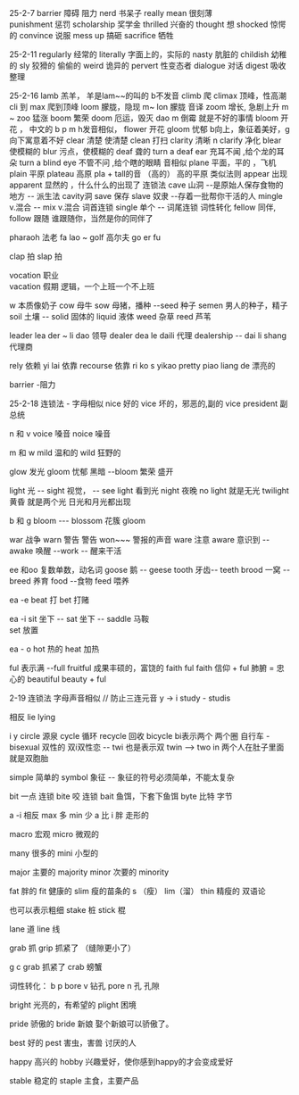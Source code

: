 25-2-7
barrier  障碍 阻力
nerd 书呆子
really mean 很刻薄  
punishment 惩罚 
scholarship 奖学金
thrilled 兴奋的
thought 想 
shocked 惊愕的 
convince 说服
mess up 搞砸
sacrifice 牺牲 


25-2-11 
regularly 经常的
literally 字面上的，实际的
nasty 肮脏的
childish 幼稚的
sly 狡猾的 偷偷的
weird 诡异的
pervert 性变态者
dialogue 对话
digest 吸收整理


25-2-16
lamb 羔羊， 羊是lam~~的叫的 b不发音
climb 爬
climax  顶峰，性高潮  cli 到 max  爬到顶峰 
loom  朦胧，隐现    m~ lon  朦胧 音译
zoom  增长, 急剧上升  m ~ zoo  猛涨
boom  繁荣
doom  厄运，毁灭   dao m 倒霉 就是不好的事情 
bloom 开花 ，   中文的 b p m h发音相似， flower 开花
gloom 忧郁      b向上，象征着美好，g向下寓意着不好
clear  清楚 使清楚
clean  打扫
clarity 清晰 n
clarify 净化
blear 使模糊的
blur  污点，使模糊的
deaf 聋的
turn a deaf ear 充耳不闻  ,给个龙的耳朵
turn a blind eye 不管不问 ,给个瞎的眼睛
音相似
plane 平面，平的 ，飞机
plain 平原
plateau  高原  pla + tall的音 （高的） 高的平原
类似法则
appear 出现  apparent 显然的 ，什么什么的出现了 
连锁法
cave 山洞  --是原始人保存食物的地方  -- 派生法 cavity洞
save 保存
slave 奴隶 --存着一批帮你干活的人
mingle v.混合 -- mix v.混合 词首连锁
single 单个 -- 词尾连锁
词性转化
fellow 同伴,
follow 跟随 谁跟随你，当然是你的同伴了

pharaoh  法老 fa lao ~
golf 高尔夫  go er fu 

clap 拍
slap 拍

vocation 职业  
vacation 假期   逻辑，一个上班一个不上班

w 本质像奶子
cow  母牛
sow  母猪，播种  --seed 种子  semen  男人的种子，精子
soil 土壤 -- solid 固体的  liquid 液体
weed 杂草 reed 芦苇


leader lea der ~ li dao 领导
dealer dea le daili 代理
dealership  -- dai li shang 代理商

rely 依赖 yi lai 依靠
recourse 依靠 ri ko s yikao
pretty piao liang de 漂亮的

barrier -阻力   


25-2-18
连锁法 - 字母相似
nice 好的
vice 坏的，邪恶的,副的   vice president 副总统

n 和 v
voice 嗓音
noice 噪音

m 和 w
mild  温和的
wild  狂野的

glow  发光
gloom 忧郁 黑暗  --bloom 繁荣 盛开

light 光   -- sight 视觉， -- see light 看到光
night 夜晚  no light 就是无光
twilight 黄昏  就是两个光 日光和月光都出现

b 和 g
bloom  --- blossom  花簇
gloom

war 战争
warn 警告 警告  won~~~ 警报的声音
ware 注意  aware  意识到  --awake 唤醒  --work -- 醒来干活


ee 和oo 复数单数，动名词
goose 鹅 -- geese
tooth 牙齿-- teeth 
brood 一窝 -- breed 养育
food --食物 feed 喂养 


ea -e 
beat 打
bet 打赌

ea -i
sit 坐下    -- sat 坐下  -- saddle 马鞍   
set 放置    

ea - o
hot 热的
heat 加热


ful 表示满 --full
fruitful 成果丰硕的，富饶的
faith ful   faith 信仰 + ful  肺腑 = 忠心的
beautiful beauty + ful


2-19 
连锁法 
字母声音相似
// 防止三连元音
y -> i
study - studis 

相反
lie lying

i y 
circle 源泉
cycle 循环 recycle 回收 bicycle bi表示两个 两个圈 自行车 -bisexual 双性的 双i双性恋  -- twi 也是表示双 twin --> two in 两个人在肚子里面就是双胞胎
 

simple 简单的
symbol 象征  -- 象征的符号必须简单，不能太复杂

bit 一点   连锁 bite 咬  连锁 bait 鱼饵，下套下鱼饵
byte 比特 字节 

a -i 相反
max 多 min 少
a 比 i 胖 走形的

macro 宏观
micro 微观的

many 很多的
mini 小型的

major 主要的  majority
minor 次要的  minority

fat 胖的 
fit 健康的  slim 瘦的苗条的 s （瘦） lim（溜）  thin 精瘦的 双语论

也可以表示粗细
stake  桩
stick  棍

lane 道
line 线

grab 抓
grip 抓紧了 （缝隙更小了）


g c 
grab 抓紧了 
crab 螃蟹

词性转化：
b  p
bore v 钻孔
pore n 孔 孔隙
 
bright 光亮的，有希望的
plight 困境

pride 骄傲的
bride 新娘  娶个新娘可以骄傲了。 

best 好的
pest 害虫，害兽 讨厌的人
 
happy 高兴的
hobby 兴趣爱好，使你感到happy的才会变成爱好

stable 稳定的
staple 主食，主要产品

 